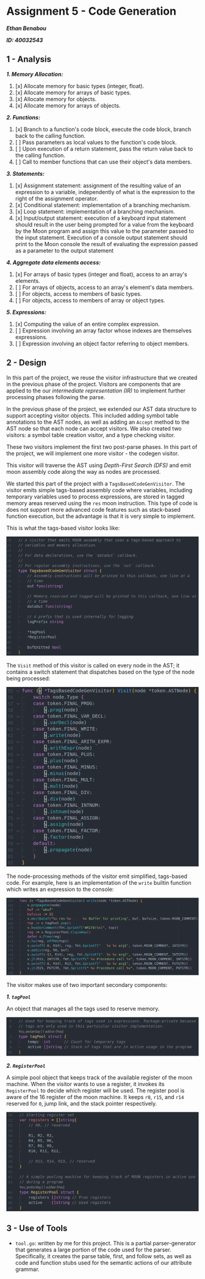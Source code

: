 # Assignment 5 - Code Generation

**_Ethan Benabou_**

**_ID: 40032543_**

## 1 - Analysis

**_1. Memory Allocation:_**

1. [x] Allocate memory for basic types (integer, float).
2. [x] Allocate memory for arrays of basic types.
3. [x] Allocate memory for objects.
4. [x] Allocate memory for arrays of objects.

**_2. Functions:_**

1. [x] Branch to a function's code block, execute the code block, branch back to
       the calling function.
2. [ ] Pass parameters as local values to the function's code block.
3. [ ] Upon execution of a return statement, pass the return value back to the
       calling function.
4. [ ] Call to member functions that can use their object's data members.

**_3. Statements:_**

1. [x] Assignment statement: assignment of the resulting value of an expression
       to a variable, independently of what is the expression to the right of the
       assignment operator.
2. [x] Conditional statement: implementation of a branching mechanism.
3. [x] Loop statement: implementation of a branching mechanism.
4. [x] Input/output statement: execution of a keyboard input statement should
       result in the user being prompted for a value from the keyboard by the Moon
       program and assign this value to the parameter passed to the input statement.
       Execution of a console output statement should print to the Moon console the
       result of evaluating the expression passed as a parameter to the output
       statement

**_4. Aggregate data elements access:_**

1. [x] For arrays of basic types (integer and float), access to an array's
       elements.
2. [ ] For arrays of objects, access to an array's element's data members.
3. [ ] For objects, access to members of basic types.
4. [ ] For objects, access to members of array or object types.

**_5. Expressions:_**

1. [x] Computing the value of an entire complex expression.
2. [ ] Expression involving an array factor whose indexes are themselves
       expressions.
3. [ ] Expression involving an object factor referring to object members.

<div style="page-break-after: always;"></div>

## 2 - Design

In this part of the project, we reuse the visitor infrastructure that we created
in the previous phase of the project. Visitors are components that are applied
to the our _intermediate representation (IR)_ to implement further processing
phases following the parse.

In the previous phase of the project, we extended our AST data structure to
support accepting visitor objects. This included adding symbol table annotations
to the AST nodes, as well as adding an `Accept` method to the AST node so that
each node can accept visitors. We also created two visitors: a symbol table
creation visitor, and a type checking visitor.

These two visitors implement the first two post-parse phases. In this part of
the project, we will implement one more visitor - the codegen visitor.

This visitor will traverse the AST using _Depth-First Search (DFS)_ and emit
moon assembly code along the way as nodes are processed.

We started this part of the project with a `TagsBasedCodeGenVisitor`. The
visitor emits simple tags-based assembly code where variables, including
temporary variables used to process expressions, are stored in tagged memory
areas reserved using the `res` moon instruction. This type of code is does not
support more advanced code features such as stack-based function execution, but
the advantage is that it is very simple to implement.

This is what the tags-based visitor looks like:

![TagsBasedCodeGenVisitor](tags-based-codegen-visitor.png)

The `Visit` method of this visitor is called on every node in the AST; it
contains a switch statement that dispatches based on the type of the node being
processed:

![TagsBasedCodeGenVisitor::Visit](tags-based-codegen-visitor_Visit.png)

The node-processing methods of the visitor emit simplified, tags-based code. For
example, here is an implementation of the `write` builtin function which writes
an expression to the console:

![TagsBasedCodeGenVisitor::](tags-based-codegen-visitor_write.png)

The visitor makes use of two important secondary components:

<div style="page-break-after: always;"></div>

**_1. `tagPool`_**

An object that manages all the tags used to reserve memory.

![tagPool](tagPool.png)

**_2. `RegisterPool`_**

A simple pool object that keeps track of the available register of the moon
machine. When the visitor wants to use a register, it invokes its `RegisterPool`
to decide which register will be used. The register pool is aware of the 16
register of the moon machine. It keeps `r0`, `r15`, and `r14` reserved
for `0`, jump link, and the stack pointer respectively.

![RegisterPool](register-pool.png)

<div style="page-break-after: always;"></div>

## 3 - Use of Tools

- `tool.go`: written by me for this project. This is a partial parser-generator
  that generates a large portion of the code used for the parser. Specifically,
  it creates the parse table, first, and follow sets, as well as code and
  function stubs used for the semantic actions of our attribute grammar.

